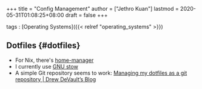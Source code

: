 +++
title = "Config Management"
author = ["Jethro Kuan"]
lastmod = 2020-05-31T01:08:25+08:00
draft = false
+++

tags
: [Operating Systems]({{< relref "operating_systems" >}})

## Dotfiles {#dotfiles}

- For Nix, there's [home-manager](https://github.com/rycee/home-manager)
- I currently use [GNU stow](https://www.gnu.org/software/stow/)
- A simple Git repository seems to work: [Managing my dotfiles as a git repository | Drew DeVault’s Blog](https://drewdevault.com/2019/12/30/dotfiles.html)
